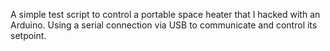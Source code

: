 A simple test script to control a portable space heater that I hacked with an Arduino.  Using a serial connection via USB to communicate and control its setpoint.
